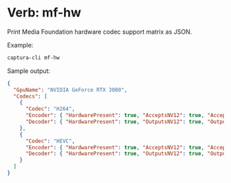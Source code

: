 # Verb: mf-hw

Print Media Foundation hardware codec support matrix as JSON.

Example:

```bash
captura-cli mf-hw
```

Sample output:

```json
{
  "GpuName": "NVIDIA GeForce RTX 3080",
  "Codecs": [
    {
      "Codec": "H264",
      "Encoder": { "HardwarePresent": true, "AcceptsNV12": true, "AcceptsP010": false },
      "Decoder": { "HardwarePresent": true, "OutputsNV12": true, "OutputsP010": false }
    },
    {
      "Codec": "HEVC",
      "Encoder": { "HardwarePresent": true, "AcceptsNV12": true, "AcceptsP010": true },
      "Decoder": { "HardwarePresent": true, "OutputsNV12": true, "OutputsP010": true }
    }
  ]
}
```
